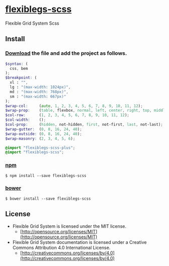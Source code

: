 # [flexiblegs-scss](http://flexible.gs)

Flexible Grid System Scss

## Install

### [Download](https://raw.githubusercontent.com/flexiblegs/flexiblegs-scss/master/flexiblegs-scss.scss) the file and add the project as follows.
```scss
$syntax: (
  css, bem
);
$breakpoint: (
  xl : "",
  lg : "(max-width: 1024px)",
  md : "(max-width: 768px)",
  sm : "(max-width: 667px)"
);
$wrap-col:     (auto, 1, 2, 3, 4, 5, 6, 7, 8, 9, 10, 11, 12);
$wrap-prop:    (table, flexbox, normal, left, center, right, top, middle, bottom, between, around, baseline, reverse, not-reverse);
$col-row:      (1, 2, 3, 4, 5, 6, 7, 8, 9, 10, 11, 12);
$col-width:    ();
$col-prop:     (hidden, not-hidden, first, not-first, last, not-last);
$wrap-gutter:  (0, 8, 16, 24, 40);
$wrap-outside: (0, 8, 16, 24, 40);
$wrap-masonry: (2, 3, 4, 5, 6);

@import "flexiblegs-scss-plus";
@import "flexiblegs-scss";
```

### [npm](https://www.npmjs.com/package/flexiblegs-scss)
```
$ npm install --save flexiblegs-scss
```

### [bower](http://bower.io/search/?q=flexiblegs-scss)
```
$ bower install --save flexiblegs-scss
```

## License
- Flexible Grid System is licensed under the MIT license.
  - [http://opensource.org/licenses/MIT](http://opensource.org/licenses/MIT)
- Flexible Grid System documentation is licensed under a Creative Commons Attribution 4.0 International License.
  - [http://creativecommons.org/licenses/by/4.0](http://creativecommons.org/licenses/by/4.0)
